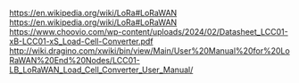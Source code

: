 https://en.wikipedia.org/wiki/LoRa#LoRaWAN
https://en.wikipedia.org/wiki/LoRa#LoRaWAN
https://www.choovio.com/wp-content/uploads/2024/02/Datasheet_LCC01-xB-LCC01-xS_Load-Cell-Converter.pdf
http://wiki.dragino.com/xwiki/bin/view/Main/User%20Manual%20for%20LoRaWAN%20End%20Nodes/LCC01-LB_LoRaWAN_Load_Cell_Converter_User_Manual/
